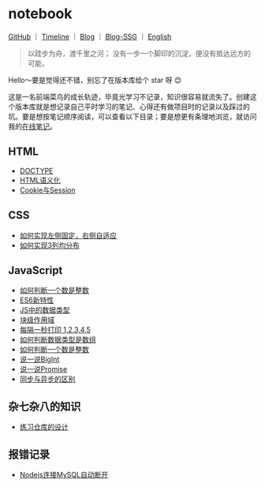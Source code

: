 # notebook

<p>
<a href="https://github.com/lining-lo">GitHub</a>
<span>｜</span>
<a href="#">Timeline</a>
<span>｜</span>
<a href="#/">Blog</a>
<span>｜</span>
<a href="#">Blog-SSG</a>
<span>｜</span>
<a href="#">English</a>
</p>

> 以跬步为舟，渡千里之河；
> 没有一步一个脚印的沉淀，便没有抵达远方的可能。  
 
Hello～要是觉得还不错，别忘了在版本库给个 star 呀 😊​

这是一名前端菜鸟的成长轨迹，毕竟光学习不记录，知识很容易就流失了。创建这个版本库就是想记录自己平时学习的笔记、心得还有做项目时的记录以及踩过的坑。要是想按笔记顺序阅读，可以查看以下目录；要是想更有条理地浏览，就访问我的[在线笔记](https://lining-lo.github.io/#/)。

## HTML
- [DOCTYPE](https://github.com/lining-lo/lining-lo.github.io/blob/master/Html/DOCTYPE.md)
- [HTML语义化](https://github.com/lining-lo/lining-lo.github.io/blob/master/Html/HTML%E8%AF%AD%E4%B9%89%E5%8C%96.md)
- [Cookie与Session](https://github.com/lining-lo/lining-lo.github.io/blob/master/Html/Cookie%E4%B8%8ESession.md)

## CSS
- [如何实现左侧固定，右侧自适应](https://github.com/lining-lo/lining-lo.github.io/blob/master/Css/%E5%A6%82%E4%BD%95%E5%AE%9E%E7%8E%B0%E5%B7%A6%E4%BE%A7%E5%9B%BA%E5%AE%9A%EF%BC%8C%E5%8F%B3%E4%BE%A7%E8%87%AA%E9%80%82%E5%BA%94.md)
- [如何实现3列均分布](https://github.com/lining-lo/lining-lo.github.io/blob/master/Css/%E5%A6%82%E4%BD%95%E5%AE%9E%E7%8E%B03%E5%88%97%E5%9D%87%E5%88%86%E5%B8%83.md)

## JavaScript
- [如何判断一个数是整数](https://github.com/lining-lo/lining-lo.github.io/blob/master/JavaScript/%E5%A6%82%E4%BD%95%E5%88%A4%E6%96%AD%E4%B8%80%E4%B8%AA%E6%95%B0%E6%98%AF%E6%95%B4%E6%95%B0.md)
- [ES6新特性](https://github.com/lining-lo/lining-lo.github.io/blob/master/JavaScript/ES6%E6%96%B0%E7%89%B9%E6%80%A7.md)
- [JS中的数据类型](https://github.com/lining-lo/lining-lo.github.io/blob/master/JavaScript/JS%E4%B8%AD%E7%9A%84%E6%95%B0%E6%8D%AE%E7%B1%BB%E5%9E%8B.md)
- [块级作用域](https://github.com/lining-lo/lining-lo.github.io/blob/master/JavaScript/%E5%9D%97%E7%BA%A7%E4%BD%9C%E7%94%A8%E5%9F%9F.md)
- [每隔一秒打印 1,2,3,4,5](https://github.com/lining-lo/lining-lo.github.io/blob/master/JavaScript/%E6%AF%8F%E9%9A%94%E4%B8%80%E7%A7%92%E6%89%93%E5%8D%B0%201%2C2%2C3%2C4%2C5.md)
- [如何判断数据类型是数组](https://github.com/lining-lo/notebook/blob/master/JavaScript/%E5%A6%82%E4%BD%95%E5%88%A4%E6%96%AD%E6%95%B0%E6%8D%AE%E7%B1%BB%E5%9E%8B%E6%98%AF%E6%95%B0%E7%BB%84.md)
- [如何判断一个数是整数](https://github.com/lining-lo/lining-lo.github.io/blob/master/JavaScript/%E5%A6%82%E4%BD%95%E5%88%A4%E6%96%AD%E6%95%B0%E6%8D%AE%E7%B1%BB%E5%9E%8B%E6%98%AF%E6%95%B0%E7%BB%84.md)
- [说一说BigInt](https://github.com/lining-lo/lining-lo.github.io/blob/master/JavaScript/%E8%AF%B4%E4%B8%80%E8%AF%B4BigInt.md)
- [说一说Promise](https://github.com/lining-lo/lining-lo.github.io/blob/master/JavaScript/%E8%AF%B4%E4%B8%80%E8%AF%B4Promise.md)
- [同步与异步的区别](https://github.com/lining-lo/lining-lo.github.io/blob/master/JavaScript/%E5%90%8C%E6%AD%A5%E4%B8%8E%E5%BC%82%E6%AD%A5%E7%9A%84%E5%8C%BA%E5%88%AB.md)

## 杂七杂八的知识
- [练习仓库的设计](https://github.com/lining-lo/lining-lo.github.io/blob/master/%E6%9D%82%E4%B8%83%E6%9D%82%E5%85%AB%E7%9A%84%E7%9F%A5%E8%AF%86/%E7%BB%83%E4%B9%A0%E4%BB%93%E5%BA%93%E8%AE%BE%E8%AE%A1.md)

## 报错记录
- [Nodejs连接MySQL自动断开](https://github.com/lining-lo/lining-lo.github.io/blob/master/%E6%8A%A5%E9%94%99%E8%AE%B0%E5%BD%95/Nodejs%E8%BF%9E%E6%8E%A5MySQL%E8%87%AA%E5%8A%A8%E6%96%AD%E5%BC%80.md)